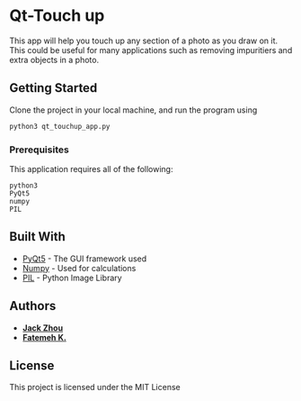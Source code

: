 # Qt-Touch up

This app will help you touch up any section of a photo as you draw on it. This could be useful for many applications such as removing impuritiers and extra objects in a photo.

## Getting Started

Clone the project in your local machine, and run the program using
```bash
python3 qt_touchup_app.py
```

### Prerequisites

This application requires all of the following:

```
python3
PyQt5
numpy
PIL
```

## Built With

* [PyQt5](https://www.riverbankcomputing.com/software/pyqt/) - The GUI framework used
* [Numpy](https://numpy.org/) - Used for calculations
* [PIL](http://www.pythonware.com/products/pil/) - Python Image Library

## Authors

* [**Jack Zhou**](https://github.com/jryzkns)
* [**Fatemeh K.**](https://github.com/kfate)


## License

This project is licensed under the MIT License
